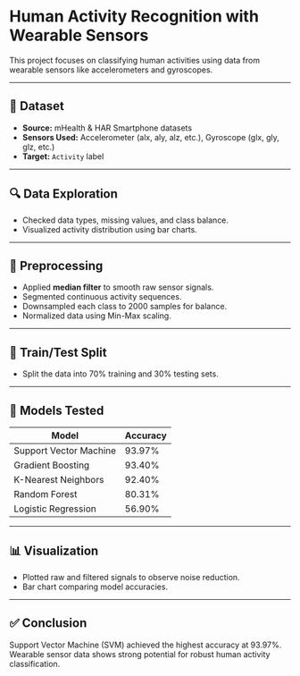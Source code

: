 # Human Activity Recognition with Wearable Sensors

This project focuses on classifying human activities using data from wearable sensors like accelerometers and gyroscopes.

---

## 📁 Dataset

- **Source:** mHealth & HAR Smartphone datasets
- **Sensors Used:** Accelerometer (alx, aly, alz, etc.), Gyroscope (glx, gly, glz, etc.)
- **Target:** `Activity` label

---

## 🔍 Data Exploration

- Checked data types, missing values, and class balance.
- Visualized activity distribution using bar charts.

---

## 🔧 Preprocessing

- Applied **median filter** to smooth raw sensor signals.
- Segmented continuous activity sequences.
- Downsampled each class to 2000 samples for balance.
- Normalized data using Min-Max scaling.

---

## 🧪 Train/Test Split

- Split the data into 70% training and 30% testing sets.

---

## 🤖 Models Tested

| Model                    | Accuracy  |
|-------------------------|-----------|
| Support Vector Machine  | 93.97%    |
| Gradient Boosting       | 93.40%    |
| K-Nearest Neighbors     | 92.40%    |
| Random Forest           | 80.31%    |
| Logistic Regression     | 56.90%    |

---

## 📊 Visualization

- Plotted raw and filtered signals to observe noise reduction.
- Bar chart comparing model accuracies.

---

## ✅ Conclusion

Support Vector Machine (SVM) achieved the highest accuracy at 93.97%. Wearable sensor data shows strong potential for robust human activity classification.

